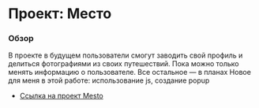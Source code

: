 # Проект: Место

### Обзор
В проекте в будущем пользователи смогут заводить свой профиль и делиться фотографиями из своих путешествий. 
Пока можно только менять информацию о пользователе. Все остальное — в планах
Новое для меня в этой работе: использование js, создание popup

* [Ссылка на проект Mesto](https://github.com/sur-prize-girl/mesto)
